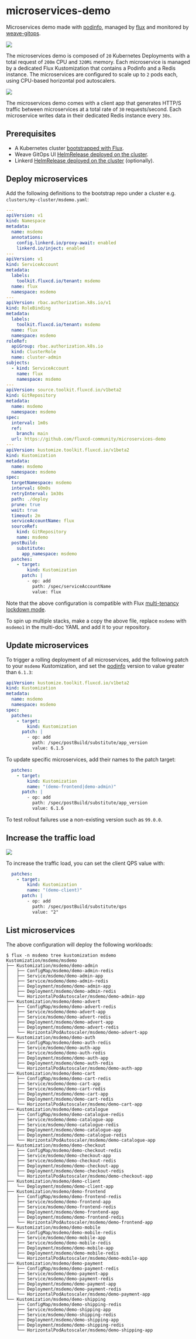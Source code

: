 # microservices-demo

Microservices demo made with
[podinfo](https://github.com/stefanprodan/podinfo),
managed by [flux](https://github.com/fluxcd/flux2)
and monitored by [weave-gitops](https://github.com/weaveworks/weave-gitops).

![](docs/img/weave-gitops-msdemo.png)

The microservices demo is composed of `20` Kubernetes Deployments
with a total request of `200m` CPU and `320Mi` memory.
Each microservice is managed by a dedicated Flux Kustomization that contains
a Podinfo and a Redis instance. The microservices are configured to
scale up to `2` pods each, using CPU-based horizontal pod autoscalers.

![](docs/img/linkerd-msdemo.png)

The microservices demo comes with a client app that generates HTTP/S
traffic between microservices at a total rate of `30` requests/second.
Each microservice writes data in their dedicated Redis instance every `30s`.

## Prerequisites 

* A Kubernetes cluster [bootstrapped with Flux](https://fluxcd.io/docs/installation/).
* Weave GitOps UI [HelmRelease deployed on the cluster](https://docs.gitops.weave.works/docs/getting-started/).
* Linkerd [HelmRelease deployed on the cluster](https://github.com/stefanprodan/gitops-linkerd/tree/main/infrastructure/linkerd) (optionally).

## Deploy microservices

Add the following definitions to the bootstrap repo under a cluster e.g. `clusters/my-cluster/msdemo.yaml`:

```yaml
---
apiVersion: v1
kind: Namespace
metadata:
  name: msdemo
  annotations:
    config.linkerd.io/proxy-await: enabled
    linkerd.io/inject: enabled
---
apiVersion: v1
kind: ServiceAccount
metadata:
  labels:
    toolkit.fluxcd.io/tenant: msdemo
  name: flux
  namespace: msdemo
---
apiVersion: rbac.authorization.k8s.io/v1
kind: RoleBinding
metadata:
  labels:
    toolkit.fluxcd.io/tenant: msdemo
  name: flux
  namespace: msdemo
roleRef:
  apiGroup: rbac.authorization.k8s.io
  kind: ClusterRole
  name: cluster-admin
subjects:
  - kind: ServiceAccount
    name: flux
    namespace: msdemo
---
apiVersion: source.toolkit.fluxcd.io/v1beta2
kind: GitRepository
metadata:
  name: msdemo
  namespace: msdemo
spec:
  interval: 1m0s
  ref:
    branch: main
  url: https://github.com/fluxcd-community/microservices-demo
---
apiVersion: kustomize.toolkit.fluxcd.io/v1beta2
kind: Kustomization
metadata:
  name: msdemo
  namespace: msdemo
spec:
  targetNamespace: msdemo
  interval: 60m0s
  retryInterval: 1m30s
  path: ./deploy
  prune: true
  wait: true
  timeout: 2m
  serviceAccountName: flux
  sourceRef:
    kind: GitRepository
    name: msdemo
  postBuild:
    substitute:
      app_namespace: msdemo
  patches:
    - target:
        kind: Kustomization
      patch: |
        - op: add
          path: /spec/serviceAccountName
          value: flux
```

Note that the above configuration is compatible with Flux
[multi-tenancy lockdown mode](https://fluxcd.io/docs/installation/#multi-tenancy-lockdown).

To spin up multiple stacks, make a copy the above file, replace `msdemo` with `msdemo1` in
the multi-doc YAML and add it to your repository.

## Update microservices

To trigger a rolling deployment of all microservices, add the following patch to your `msdemo` Kustomization,
and set the [podinfo](https://github.com/stefanprodan/podinfo/releases) version to value greater than `6.1.3`:

```yaml
apiVersion: kustomize.toolkit.fluxcd.io/v1beta2
kind: Kustomization
metadata:
  name: msdemo
  namespace: msdemo
spec:
  patches:
    - target:
        kind: Kustomization
      patch: |
        - op: add
          path: /spec/postBuild/substitute/app_version
          value: 6.1.5
```

To update specific microservices, add their names to the patch target:

```yaml
  patches:
    - target:
        kind: Kustomization
        name: "(demo-frontend|demo-admin)"
      patch: |
        - op: add
          path: /spec/postBuild/substitute/app_version
          value: 6.1.6
```

To test rollout failures use a non-existing version such as `99.0.0`.

## Increase the traffic load

![](docs/img/traffic-msdemo.png)

To increase the traffic load, you can set the client QPS value with:

```yaml
  patches:
    - target:
        kind: Kustomization
        name: "(demo-client)"
      patch: |
        - op: add
          path: /spec/postBuild/substitute/qps
          value: "2"
```

## List microservices

The above configuration will deploy the following workloads:

```console
$ flux -n msdemo tree kustomization msdemo
Kustomization/msdemo/msdemo
├── Kustomization/msdemo/demo-admin
│   ├── ConfigMap/msdemo/demo-admin-redis
│   ├── Service/msdemo/demo-admin-app
│   ├── Service/msdemo/demo-admin-redis
│   ├── Deployment/msdemo/demo-admin-app
│   ├── Deployment/msdemo/demo-admin-redis
│   └── HorizontalPodAutoscaler/msdemo/demo-admin-app
├── Kustomization/msdemo/demo-advert
│   ├── ConfigMap/msdemo/demo-advert-redis
│   ├── Service/msdemo/demo-advert-app
│   ├── Service/msdemo/demo-advert-redis
│   ├── Deployment/msdemo/demo-advert-app
│   ├── Deployment/msdemo/demo-advert-redis
│   └── HorizontalPodAutoscaler/msdemo/demo-advert-app
├── Kustomization/msdemo/demo-auth
│   ├── ConfigMap/msdemo/demo-auth-redis
│   ├── Service/msdemo/demo-auth-app
│   ├── Service/msdemo/demo-auth-redis
│   ├── Deployment/msdemo/demo-auth-app
│   ├── Deployment/msdemo/demo-auth-redis
│   └── HorizontalPodAutoscaler/msdemo/demo-auth-app
├── Kustomization/msdemo/demo-cart
│   ├── ConfigMap/msdemo/demo-cart-redis
│   ├── Service/msdemo/demo-cart-app
│   ├── Service/msdemo/demo-cart-redis
│   ├── Deployment/msdemo/demo-cart-app
│   ├── Deployment/msdemo/demo-cart-redis
│   └── HorizontalPodAutoscaler/msdemo/demo-cart-app
├── Kustomization/msdemo/demo-catalogue
│   ├── ConfigMap/msdemo/demo-catalogue-redis
│   ├── Service/msdemo/demo-catalogue-app
│   ├── Service/msdemo/demo-catalogue-redis
│   ├── Deployment/msdemo/demo-catalogue-app
│   ├── Deployment/msdemo/demo-catalogue-redis
│   └── HorizontalPodAutoscaler/msdemo/demo-catalogue-app
├── Kustomization/msdemo/demo-checkout
│   ├── ConfigMap/msdemo/demo-checkout-redis
│   ├── Service/msdemo/demo-checkout-app
│   ├── Service/msdemo/demo-checkout-redis
│   ├── Deployment/msdemo/demo-checkout-app
│   ├── Deployment/msdemo/demo-checkout-redis
│   └── HorizontalPodAutoscaler/msdemo/demo-checkout-app
├── Kustomization/msdemo/demo-client
│   └── Deployment/msdemo/demo-client-app
├── Kustomization/msdemo/demo-frontend
│   ├── ConfigMap/msdemo/demo-frontend-redis
│   ├── Service/msdemo/demo-frontend-app
│   ├── Service/msdemo/demo-frontend-redis
│   ├── Deployment/msdemo/demo-frontend-app
│   ├── Deployment/msdemo/demo-frontend-redis
│   └── HorizontalPodAutoscaler/msdemo/demo-frontend-app
├── Kustomization/msdemo/demo-mobile
│   ├── ConfigMap/msdemo/demo-mobile-redis
│   ├── Service/msdemo/demo-mobile-app
│   ├── Service/msdemo/demo-mobile-redis
│   ├── Deployment/msdemo/demo-mobile-app
│   ├── Deployment/msdemo/demo-mobile-redis
│   └── HorizontalPodAutoscaler/msdemo/demo-mobile-app
├── Kustomization/msdemo/demo-payment
│   ├── ConfigMap/msdemo/demo-payment-redis
│   ├── Service/msdemo/demo-payment-app
│   ├── Service/msdemo/demo-payment-redis
│   ├── Deployment/msdemo/demo-payment-app
│   ├── Deployment/msdemo/demo-payment-redis
│   └── HorizontalPodAutoscaler/msdemo/demo-payment-app
└── Kustomization/msdemo/demo-shipping
    ├── ConfigMap/msdemo/demo-shipping-redis
    ├── Service/msdemo/demo-shipping-app
    ├── Service/msdemo/demo-shipping-redis
    ├── Deployment/msdemo/demo-shipping-app
    ├── Deployment/msdemo/demo-shipping-redis
    └── HorizontalPodAutoscaler/msdemo/demo-shipping-app
```
